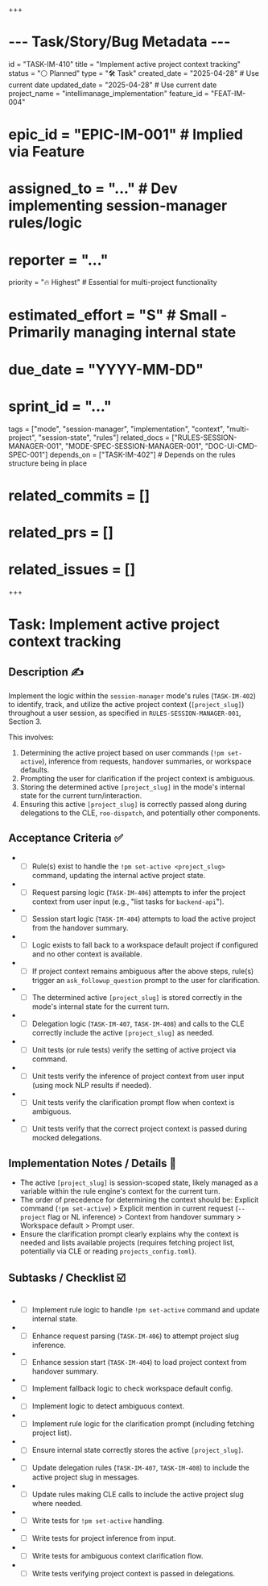 +++
# --- Task/Story/Bug Metadata ---
id = "TASK-IM-410"
title = "Implement active project context tracking"
status = "⚪️ Planned"
type = "🛠️ Task"
created_date = "2025-04-28" # Use current date
updated_date = "2025-04-28" # Use current date
project_name = "intellimanage_implementation"
feature_id = "FEAT-IM-004"
# epic_id = "EPIC-IM-001" # Implied via Feature
# assigned_to = "..." # Dev implementing session-manager rules/logic
# reporter = "..."
priority = "🔥 Highest" # Essential for multi-project functionality
# estimated_effort = "S" # Small - Primarily managing internal state
# due_date = "YYYY-MM-DD"
# sprint_id = "..."
tags = ["mode", "session-manager", "implementation", "context", "multi-project", "session-state", "rules"]
related_docs = ["RULES-SESSION-MANAGER-001", "MODE-SPEC-SESSION-MANAGER-001", "DOC-UI-CMD-SPEC-001"]
depends_on = ["TASK-IM-402"] # Depends on the rules structure being in place
# related_commits = []
# related_prs = []
# related_issues = []
+++

# Task: Implement active project context tracking

## Description ✍️

Implement the logic within the `session-manager` mode's rules (`TASK-IM-402`) to identify, track, and utilize the active project context (`[project_slug]`) throughout a user session, as specified in `RULES-SESSION-MANAGER-001`, Section 3.

This involves:
1.  Determining the active project based on user commands (`!pm set-active`), inference from requests, handover summaries, or workspace defaults.
2.  Prompting the user for clarification if the project context is ambiguous.
3.  Storing the determined active `[project_slug]` in the mode's internal state for the current turn/interaction.
4.  Ensuring this active `[project_slug]` is correctly passed along during delegations to the CLE, `roo-dispatch`, and potentially other components.

## Acceptance Criteria ✅

*   - [ ] Rule(s) exist to handle the `!pm set-active <project_slug>` command, updating the internal active project state.
*   - [ ] Request parsing logic (`TASK-IM-406`) attempts to infer the project context from user input (e.g., "list tasks for `backend-api`").
*   - [ ] Session start logic (`TASK-IM-404`) attempts to load the active project from the handover summary.
*   - [ ] Logic exists to fall back to a workspace default project if configured and no other context is available.
*   - [ ] If project context remains ambiguous after the above steps, rule(s) trigger an `ask_followup_question` prompt to the user for clarification.
*   - [ ] The determined active `[project_slug]` is stored correctly in the mode's internal state for the current turn.
*   - [ ] Delegation logic (`TASK-IM-407`, `TASK-IM-408`) and calls to the CLE correctly include the active `[project_slug]` as needed.
*   - [ ] Unit tests (or rule tests) verify the setting of active project via command.
*   - [ ] Unit tests verify the inference of project context from user input (using mock NLP results if needed).
*   - [ ] Unit tests verify the clarification prompt flow when context is ambiguous.
*   - [ ] Unit tests verify that the correct project context is passed during mocked delegations.

## Implementation Notes / Details 📝

*   The active `[project_slug]` is session-scoped state, likely managed as a variable within the rule engine's context for the current turn.
*   The order of precedence for determining the context should be: Explicit command (`!pm set-active`) > Explicit mention in current request (`--project` flag or NL inference) > Context from handover summary > Workspace default > Prompt user.
*   Ensure the clarification prompt clearly explains why the context is needed and lists available projects (requires fetching project list, potentially via CLE or reading `projects_config.toml`).

## Subtasks / Checklist ☑️

*   - [ ] Implement rule logic to handle `!pm set-active` command and update internal state.
*   - [ ] Enhance request parsing (`TASK-IM-406`) to attempt project slug inference.
*   - [ ] Enhance session start (`TASK-IM-404`) to load project context from handover summary.
*   - [ ] Implement fallback logic to check workspace default config.
*   - [ ] Implement logic to detect ambiguous context.
*   - [ ] Implement rule logic for the clarification prompt (including fetching project list).
*   - [ ] Ensure internal state correctly stores the active `[project_slug]`.
*   - [ ] Update delegation rules (`TASK-IM-407`, `TASK-IM-408`) to include the active project slug in messages.
*   - [ ] Update rules making CLE calls to include the active project slug where needed.
*   - [ ] Write tests for `!pm set-active` handling.
*   - [ ] Write tests for project inference from input.
*   - [ ] Write tests for ambiguous context clarification flow.
*   - [ ] Write tests verifying project context is passed in delegations.
